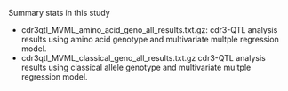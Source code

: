 Summary stats in this study

- cdr3qtl_MVML_amino_acid_geno_all_results.txt.gz:
cdr3-QTL analysis results using amino acid genotype and multivariate multple regression model.
- cdr3qtl_MVML_classical_geno_all_results.txt.gz
cdr3-QTL analysis results using classical allele genotype and multivariate multple regression model.

